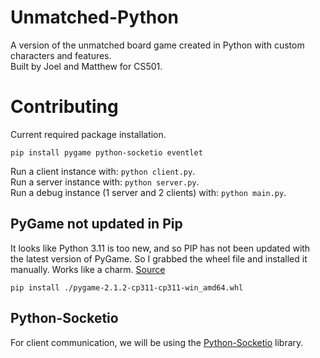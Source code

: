 # Unmatched-Python
A version of the unmatched board game created in Python with custom characters and features.  
Built by Joel and Matthew for CS501.

# Contributing
Current required package installation.
```shell
pip install pygame python-socketio eventlet
```
Run a client instance with: `python client.py`.  
Run a server instance with: `python server.py`.  
Run a debug instance (1 server and 2 clients) with: `python main.py`.  


## PyGame not updated in Pip
It looks like Python 3.11 is too new, and so PIP has not been updated with the latest version of PyGame. So I grabbed the wheel file and installed it manually. Works like a charm. [Source](https://stackoverflow.com/a/69353414)  
```shell
pip install ./pygame-2.1.2-cp311-cp311-win_amd64.whl
```

## Python-Socketio
For client communication, we will be using the [Python-Socketio](https://python-socketio.readthedocs.io/en/latest/index.html) library.
